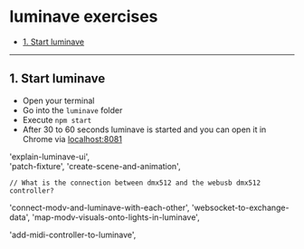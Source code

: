 <h1>luminave exercises</h1>

- [1. Start luminave](#1-start-luminave)

---

## 1. Start luminave

* Open your terminal
* Go into the `luminave` folder
* Execute `npm start`
* After 30 to 60 seconds luminave is started and you can open it in Chrome via [localhost:8081](localhost:8081)


'explain-luminave-ui',  
'patch-fixture',
  'create-scene-and-animation',

    // What is the connection between dmx512 and the webusb dmx512 controller?


  'connect-modv-and-luminave-with-each-other',
  'websocket-to-exchange-data',
  'map-modv-visuals-onto-lights-in-luminave',

'add-midi-controller-to-luminave',

